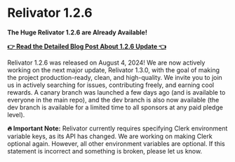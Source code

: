 # Relivator 1.2.6

**The Huge Relivator 1.2.6 are Already Available!**

[**👉 Read the Detailed Blog Post About 1.2.6 Update 👈**](https://reliverse.org/relivator/v126)

Relivator 1.2.6 was released on August 4, 2024! We are now actively working on the next major update, Relivator 1.3.0, with the goal of making the project production-ready, clean, and high-quality. We invite you to join us in actively searching for issues, contributing freely, and earning cool rewards. A canary branch was launched a few days ago (and is available to everyone in the main repo), and the dev branch is also now available (the dev branch is available for a limited time to all sponsors at any paid pledge level).

**🔥 Important Note:** Relivator currently requires specifying Clerk environment variable keys, as its API has changed. We are working on making Clerk optional again. However, all other environment variables are optional. If this statement is incorrect and something is broken, please let us know.
